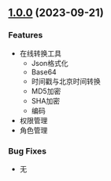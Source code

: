 ## [1.0.0](https://github.com/imc-ux/AdvancedReact/releases/tag/v1.0.0) (2023-09-21)
### Features
- 在线转换工具
  - Json格式化
  - Base64
  - 时间戳与北京时间转换
  - MD5加密
  - SHA加密
  - 编码
- 权限管理
- 角色管理

### Bug Fixes
- 无